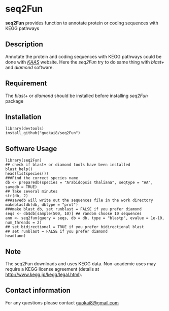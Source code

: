 # seq2Fun
__seq2Fun__ provides function to annotate protein or coding sequences with KEGG pathways
## Description
Annotate the protein and coding sequences with KEGG pathways could be done with [_KAAS_](https://www.genome.jp/kegg/kaas/) website. Here the _seq2Fun_ try to do same thing with _blast+_ and _diamond_ software.
## Requirement
The _blast+_ or _diamond_ should be installed before installing _seq2Fun_ package
## Installation
```
library(devtools)
install_github("guokai8/seq2Fun")
``` 

## Software Usage

```
library(seq2Fun)
## check if blast+ or diamond tools have been installed
blast_help()
head(listspecies())
###Find the correct species name
db <- preparedb(species = "Arabidopsis thaliana", seqtype = "AA", savedb = TRUE) 
## Take several minutes
str(db, 2)
###savedb will write out the sequences file in the work directory
makeblastdb(db, dbtype = "prot")
###make blast db, set runblast = FALSE if you prefer diamond
seqs <- db$db[sample(500, 10)] ## random choose 10 sequences
ann <- seq2fun(query = seqs, db = db, type = "blastp", evalue = 1e-10, num_threads = 2)
## set bidirectional = TRUE if you prefer bidirectional blast
## set runblast = FALSE if you prefer diamond
head(ann)
```
## Note
The seq2Fun downloads and uses KEGG data. Non-academic uses may require a KEGG
license agreement (details at http://www.kegg.jp/kegg/legal.html).

## Contact information

For any questions please contact guokai8@gmail.com
